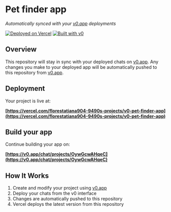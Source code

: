 # Pet finder app

*Automatically synced with your [v0.app](https://v0.app) deployments*

[![Deployed on Vercel](https://img.shields.io/badge/Deployed%20on-Vercel-black?style=for-the-badge&logo=vercel)](https://vercel.com/florestatiana904-9490s-projects/v0-pet-finder-app)
[![Built with v0](https://img.shields.io/badge/Built%20with-v0.app-black?style=for-the-badge)](https://v0.app/chat/projects/OywGcwAHqeC)

## Overview

This repository will stay in sync with your deployed chats on [v0.app](https://v0.app).
Any changes you make to your deployed app will be automatically pushed to this repository from [v0.app](https://v0.app).

## Deployment

Your project is live at:

**[https://vercel.com/florestatiana904-9490s-projects/v0-pet-finder-app](https://vercel.com/florestatiana904-9490s-projects/v0-pet-finder-app)**

## Build your app

Continue building your app on:

**[https://v0.app/chat/projects/OywGcwAHqeC](https://v0.app/chat/projects/OywGcwAHqeC)**

## How It Works

1. Create and modify your project using [v0.app](https://v0.app)
2. Deploy your chats from the v0 interface
3. Changes are automatically pushed to this repository
4. Vercel deploys the latest version from this repository